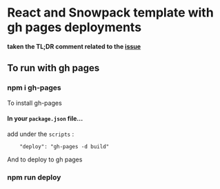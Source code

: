 # React and Snowpack template with gh pages deployments
__taken the TL;DR comment related to the [issue](https://github.com/snowpackjs/snowpack/discussions/2419)__

## To run with gh pages
### npm i gh-pages
To install gh-pages

#### In your `package.json` file...
add under the `scripts` :
```
    "deploy": "gh-pages -d build"
```
And to deploy to gh pages
### npm run deploy

